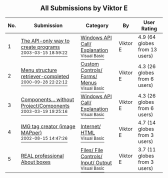 ﻿<div align="center">

## All Submissions by Viktor E

</div>

No.  | Submission | Category | By   | User Rating
---- | ---------- | -------- | ---- | -----------
1 | [The API\-only way to create programs<br /><sup>2003-03-15 18:59:22</sup>](https://github.com/Planet-Source-Code/viktor-e-the-api-only-way-to-create-programs__1-44043) | [Windows API Call/ Explanation<br /><sup>Visual Basic</sup>](../ByCategory/windows-api-call-explanation__1-39.md) | Viktor E | 4.9 (64 globes from 13 users)
2 | [Menu structure retriever\-completed<br /><sup>2000-09-28 22:22:12</sup>](https://github.com/Planet-Source-Code/viktor-e-menu-structure-retriever-completed__1-11753) | [Custom Controls/ Forms/  Menus<br /><sup>Visual Basic</sup>](../ByCategory/custom-controls-forms-menus__1-4.md) | Viktor E | 4.3 (26 globes from 6 users)
3 | [Components\.\.\. without Project/Components<br /><sup>2003-03-19 19:25:16</sup>](https://github.com/Planet-Source-Code/viktor-e-components-without-project-components__1-44127) | [Windows API Call/ Explanation<br /><sup>Visual Basic</sup>](../ByCategory/windows-api-call-explanation__1-39.md) | Viktor E | 4.3 (26 globes from 6 users)
4 | [IMG tag creator \(image MAPper\)<br /><sup>2002-08-15 14:47:26</sup>](https://github.com/Planet-Source-Code/viktor-e-img-tag-creator-image-mapper__1-37851) | [Internet/ HTML<br /><sup>Visual Basic</sup>](../ByCategory/internet-html__1-34.md) | Viktor E | 4.7 (14 globes from 3 users)
5 | [REAL professional About boxes<br />](https://github.com/Planet-Source-Code/viktor-e-real-professional-about-boxes__1-48035) | [Files/ File Controls/ Input/ Output<br /><sup>Visual Basic</sup>](../ByCategory/files-file-controls-input-output__1-3.md) | Viktor E | 3.7 (11 globes from 3 users)
